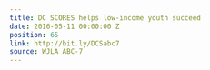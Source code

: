 ```yaml
---
title: DC SCORES helps low-income youth succeed
date: 2016-05-11 00:00:00 Z
position: 65
link: http://bit.ly/DCSabc7
source: WJLA ABC-7
---
```


